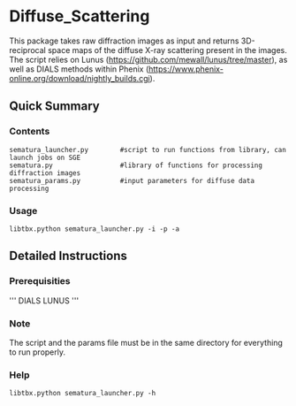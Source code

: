 # Diffuse_Scattering

This package takes raw diffraction images as input and returns 3D-reciprocal space maps of the diffuse X-ray scattering present in the images. The script relies on Lunus (https://github.com/mewall/lunus/tree/master), as well as DIALS methods within Phenix (https://www.phenix-online.org/download/nightly_builds.cgi).

## Quick Summary

### Contents

```
sematura_launcher.py        #script to run functions from library, can launch jobs on SGE
sematura.py                 #library of functions for processing diffraction images
sematura_params.py          #input parameters for diffuse data processing
```

### Usage

```
libtbx.python sematura_launcher.py -i -p -a
```

## Detailed Instructions


### Prerequisities

'''
DIALS
LUNUS
'''


### Note

The script and the params file must be in the same directory for everything to run properly.

### Help

```
libtbx.python sematura_launcher.py -h
```




